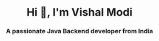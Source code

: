 <h1 align="center">Hi 👋, I'm Vishal Modi</h1>
<h3 align="center">A passionate Java Backend developer from India</h3>
